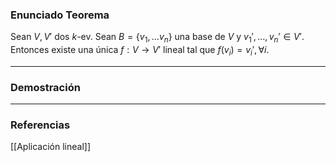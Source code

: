 ### Enunciado Teorema

Sean $V, V'$ dos $k$-ev. Sean $B = \{v_1, \dots v_n\}$ una base de $V$ y $v_1', \dots, v_n' \in V'$. Entonces existe una única $f: V \rightarrow V'$ lineal tal que $f(v_i) = v_i', \forall i$.

---
### Demostración


---
### Referencias

[[Aplicación lineal]]